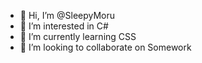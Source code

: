 - 👋 Hi, I’m @SleepyMoru
- 👀 I’m interested in C#
- 🌱 I’m currently learning CSS
- 💞️ I’m looking to collaborate on Somework

<!---
NeMoru05/NeMoru05 is a ✨ special ✨ repository because its `README.md` (this file) appears on your GitHub profile.
You can click the Preview link to take a look at your changes.
--->
